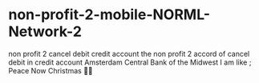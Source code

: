 # non-profit-2-mobile-NORML-Network-2
non profit 2 cancel debit credit account
the non profit 2 accord of cancel debit in 
credit account Amsterdam Central Bank of the 
Midwest I am like ; Peace Now Christmas 🎅🎄
